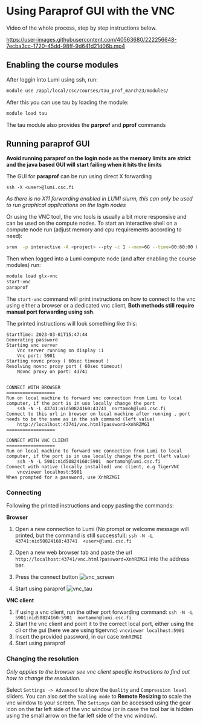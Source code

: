 # Using Paraprof GUI with the VNC

Video of the whole process, step by step instructions below. 




https://user-images.githubusercontent.com/40563680/222256648-7ecba3cc-1720-45dd-98ff-9d641d21d06b.mp4





## Enabling the course modules

After loggin into Lumi using ssh, run:

```bash
module use /appl/local/csc/courses/tau_prof_march23/modules/
```

After this you can use tau by loading the module:

```bash
module load tau
```

The tau module also provides the **parprof** and **pprof** commands

## Running paraprof GUI 

**Avoid running paraprof on the login node as the memory limits are strict and the java based GUI will start failing when it hits the limits**


The GUI for **paraprof** can be run using direct X forwarding 

```
ssh -X <user>@lumi.csc.fi
```
_As there is no X11 forwarding enabled in LUMI slurm, this can only be used to run graphical applications on the login nodes_

Or using the VNC tool, the vnc tools is usually a bit more responsive and can be used on the compute nodes. 
To start an interactive shell on a compute node run (adjust memory and cpu requirements according to need):

```bash
srun  -p interactive -A <project> --pty -c 1 --mem=6G --time=00:60:00 bash
```

Then when logged into a Lumi compute node (and after enabling the course modules) run:

```bash
module load glx-vnc 
start-vnc
paraprof
```

The `start-vnc` command will print instructions on how to connect to the vnc using either
a browser or a dedicated vnc client, **Both methods still require manual port forwarding using ssh**.

The printed instructions will look something like this:

```
StartTime: 2023-03-01T15:47:44
Generating password
Starting vnc server
	Vnc server running on display :1
	Vnc port: 5901
Starting novnc proxy ( 60sec timeout )
Resolving novnc proxy port ( 60sec timeout)
	Novnc proxy on port: 43741


CONNECT WITH BROWSER
==================
Run on local machine to forward vnc connection from Lumi to local computer, if the port is in use locally change the port 
    ssh -N -L 43741:nid50824160:43741  nortamoh@lumi.csc.fi
Connect to this url in browser on local machine after running , port needs to be the same as in the ssh command (left value)
    http://localhost:43741/vnc.html?password=XnhRZMGI
==================

CONNECT WITH VNC CLIENT
==================
Run on local machine to forward vnc connection from Lumi to local computer, if the port is in use locally change the port (left value)
    ssh -N -L 5901:nid50824160:5901  nortamoh@lumi.csc.fi
Connect with native (locally installed) vnc client, e.g TigerVNC
    vncviewer localhost:5901
When prompted for a password, use XnhRZMGI
```

### Connecting

Following the printed instructions and copy pasting the commands:

**Browser**

1. Open a new connection to Lumi (No prompt or welcome message will printed, but the command is still successful): 
	`ssh -N -L 43741:nid50824160:43741  <user>@lumi.csc.fi`
2. Open a new web browser tab and paste the url ` http://localhost:43741/vnc.html?password=XnhRZMGI` into the address bar.

3. Press the connect button 
![vnc_screen](https://user-images.githubusercontent.com/40563680/222176346-d41e8d45-66e1-4d3d-ac80-bdc7b1a8b710.png)

4. Start using paraprof
![vnc_tau](https://user-images.githubusercontent.com/40563680/222176439-ebd41e9a-223d-4771-87da-766f8872cfad.png)

**VNC client**
1. If using a vnc client, run the other port forwarding command:
	`ssh -N -L 5901:nid50824160:5901  nortamoh@lumi.csc.fi`
2. Start the vnc client and point it to the correct local port, either using the cli or the gui (here we are using tigervnc)
	`vncviewer localhost:5901`
3. Insert the provided password, in our case `XnhRZMGI`
4. Start using paraprof


### Changing the resolution

_Only applies to the browser see vnc client specific instructions to find out how to change the resolution._

Select `Settings -> Advanced` to show the `Quality` and `Compression level` sliders. You can also set the `Scaling mode` to **Remote Resizing** to scale the vnc window to your screen. The `Settings` can be accessed using the gear icon on the far left side of the vnc window (or in case the tool bar is hidden using the small arrow on the far left side of the vnc window).  

